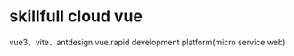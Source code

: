 skillfull cloud vue
===============
vue3、vite、antdesign vue.rapid development platform(micro service web)